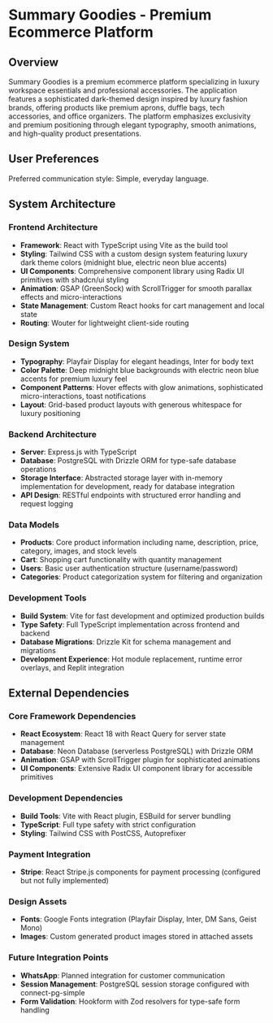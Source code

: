 # Summary Goodies - Premium Ecommerce Platform

## Overview

Summary Goodies is a premium ecommerce platform specializing in luxury workspace essentials and professional accessories. The application features a sophisticated dark-themed design inspired by luxury fashion brands, offering products like premium aprons, duffle bags, tech accessories, and office organizers. The platform emphasizes exclusivity and premium positioning through elegant typography, smooth animations, and high-quality product presentations.

## User Preferences

Preferred communication style: Simple, everyday language.

## System Architecture

### Frontend Architecture
- **Framework**: React with TypeScript using Vite as the build tool
- **Styling**: Tailwind CSS with a custom design system featuring luxury dark theme colors (midnight blue, electric neon blue accents)
- **UI Components**: Comprehensive component library using Radix UI primitives with shadcn/ui styling
- **Animation**: GSAP (GreenSock) with ScrollTrigger for smooth parallax effects and micro-interactions
- **State Management**: Custom React hooks for cart management and local state
- **Routing**: Wouter for lightweight client-side routing

### Design System
- **Typography**: Playfair Display for elegant headings, Inter for body text
- **Color Palette**: Deep midnight blue backgrounds with electric neon blue accents for premium luxury feel
- **Component Patterns**: Hover effects with glow animations, sophisticated micro-interactions, toast notifications
- **Layout**: Grid-based product layouts with generous whitespace for luxury positioning

### Backend Architecture
- **Server**: Express.js with TypeScript
- **Database**: PostgreSQL with Drizzle ORM for type-safe database operations
- **Storage Interface**: Abstracted storage layer with in-memory implementation for development, ready for database integration
- **API Design**: RESTful endpoints with structured error handling and request logging

### Data Models
- **Products**: Core product information including name, description, price, category, images, and stock levels
- **Cart**: Shopping cart functionality with quantity management
- **Users**: Basic user authentication structure (username/password)
- **Categories**: Product categorization system for filtering and organization

### Development Tools
- **Build System**: Vite for fast development and optimized production builds
- **Type Safety**: Full TypeScript implementation across frontend and backend
- **Database Migrations**: Drizzle Kit for schema management and migrations
- **Development Experience**: Hot module replacement, runtime error overlays, and Replit integration

## External Dependencies

### Core Framework Dependencies
- **React Ecosystem**: React 18 with React Query for server state management
- **Database**: Neon Database (serverless PostgreSQL) with Drizzle ORM
- **Animation**: GSAP with ScrollTrigger plugin for sophisticated animations
- **UI Components**: Extensive Radix UI component library for accessible primitives

### Development Dependencies
- **Build Tools**: Vite with React plugin, ESBuild for server bundling
- **TypeScript**: Full type safety with strict configuration
- **Styling**: Tailwind CSS with PostCSS, Autoprefixer

### Payment Integration
- **Stripe**: React Stripe.js components for payment processing (configured but not fully implemented)

### Design Assets
- **Fonts**: Google Fonts integration (Playfair Display, Inter, DM Sans, Geist Mono)
- **Images**: Custom generated product images stored in attached assets

### Future Integration Points
- **WhatsApp**: Planned integration for customer communication
- **Session Management**: PostgreSQL session storage configured with connect-pg-simple
- **Form Validation**: Hookform with Zod resolvers for type-safe form handling